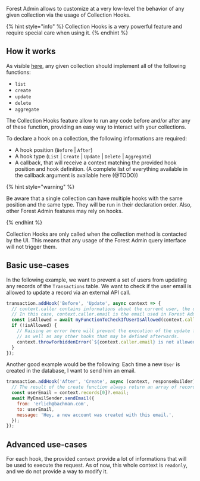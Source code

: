 Forest Admin allows to customize at a very low-level the behavior of any given collection via the usage of Collection Hooks.

{% hint style="info" %}
Collection Hooks is a very powerful feature and require special care when using it.
{% endhint %}

## How it works

As visible [here](../../under-the-hood/queries/README.md), any given collection should implement all of the following functions:

- `list`
- `create`
- `update`
- `delete`
- `aggregate`

The Collection Hooks feature allow to run any code before and/or after any of these function, providing an easy way to interact with your collections.

To declare a hook on a collection, the following informations are required:

- A hook position (`Before` | `After`)
- A hook type (`List` | `Create` | `Update` | `Delete` | `Aggregate`)
- A callback, that will receive a context matching the provided hook position and hook definition. (A complete list of everything available in the callback argument is available here (@TODO))

{% hint style="warning" %}

Be aware that a single collection can have multiple hooks with the same position and the same type. They will be run in their declaration order.
Also, other Forest Admin features may rely on hooks.

{% endhint %}

Collection Hooks are only called when the collection method is contacted by the UI. This means that any usage of the Forest Admin query interface will not trigger them.

## Basic use-cases

In the following example, we want to prevent a set of users from updating any records of the `Transactions` table. We want to check if the user email is allowed to update a record via an external API call.

```javascript
transaction.addHook('Before', 'Update', async context => {
  // context.caller contains informations about the current user, the defined timezone, etc.
  // In this case, context.caller.email is the email used in Forest Admin by the user that initiated the call
  const isAllowed = await myFunctionToCheckIfUserIsAllowed(context.caller.email);
  if (!isAllowed) {
    // Raising an error here will prevent the execution of the update function,
    // as well as any other hooks that may be defined afterwards.
    context.throwForbiddenError(`${context.caller.email} is not allowed!`);
  }
});
```

Another good example would be the following: Each time a new `User` is created in the database, I want to send him an email.

```javascript
transaction.addHook('After', 'Create', async (context, responseBuilder) => {
  // The result of the create function always return an array of records
  const userEmail = context.records[0]?.email;
  await MyEmailSender.sendEmail({
    from: 'erlich@bachman.com',
    to: userEmail,
    message: 'Hey, a new account was created with this email.',
  });
});
```

## Advanced use-cases

For each hook, the provided `context` provide a lot of informations that will be used to execute the request.
As of now, this whole context is `readonly`, and we do not provide a way to modify it.
